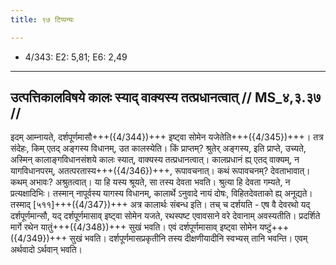```yaml
---
title: ९७ टिप्पन्यः

---
```

- 4/343: E2: 5,81; E6: 2,49

____________________________________________


## उत्पत्तिकालविषये कालः स्याद् वाक्यस्य तत्प्रधानत्वात् // MS_४,३.३७ //

इदम् आम्नायते, दर्शपूर्णमासौ+++({4/344})+++ इष्ट्वा सोमेन यजेतेति+++({4/345})+++। तत्र संदेहः, किम् एतद् अङ्गस्य विधानम्, उत कालस्येति। किं प्राप्तम्? श्रुतेर् अङ्गस्य, इति प्राप्ते, उच्यते, अस्मिन् कालाङ्गविधानसंशये कालः स्यात्, वाक्यस्य तत्प्रधानत्वात्। कालप्रधानं ह्य् एतद् वाक्यम्, न यागविधानपरम्, अतत्परतास्य+++({4/346})+++, रूपावचनात्। कथं रूपावचनम्? देवताभावात्। कथम् अभावः? अश्रुतत्वात्। या हि यस्य श्रूयते, सा तस्य देवता भवति। श्रुत्या हि देवता गम्यते, न प्रत्यक्षादिभिः। तस्मान् नापूर्वस्य यागस्य विधानम्, कालार्थे ऽनुवादे नायं दोषः, विहितदेवताको ह्य् अनूद्यते। तस्माद् [५११]+++({4/347})+++ अत्र कालार्थः संबन्ध इति। तच् च दर्शयति - एष वै देवरथो यद् दर्शपूर्णमान्सौ, यद् दर्शपूर्णमासाव् इष्ट्वा सोमेन यजते, रथस्पष्ट एवावसाने वरे देवानाम् अवस्यतीति। प्रदर्शिते मार्गे रथेन यातुं+++({4/348})+++ सुखं भवति। एवं दर्शपूर्णमासाव् इष्ट्वा सोमेन यष्टुं+++({4/349})+++ सुखं भवति। दर्शपूर्णमासप्रकृतीनि तस्य दीक्षणीयादीनि स्वभ्यस् तानि भवन्ति। एवम् अर्थवादो ऽर्थवान् भवति।
